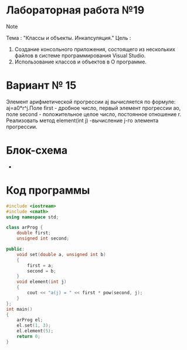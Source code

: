 # Лабораторная работа №19
>[!NOTE]
>Тема : "Классы и объекты. Инкапсуляция."
>Цель : 
1) Создание консольного приложения, состоящего из нескольких файлов в системе программирования Visual Studio.
2) Использование классов и объектов в О программе.
# Вариант № 15
Элемент арифметической прогрессии aj вычисляется по формуле: aj=a0*r^j.Поле first -
дробное число, первый элемент прогрессии ао, поле second - положительное целое число,
постоянное отношение r. Реализовать метод element(int j) -вычисление j-го элемента
прогрессии.
# Блок-схема
-
# Код программы
```cpp
#include <iostream>
#include <cmath>
using namespace std;

class arProg {
    double first;
    unsigned int second;

public:
    void set(double a, unsigned int b)
    {
        first = a;
        second = b;
    }
    void element(int j)
    {
        cout << "a(j) = " << first * pow(second, j);
    }
};
int main()
{
    arProg el;
    el.set(1, 3);
    el.element(5);
    return 0;
}
```
